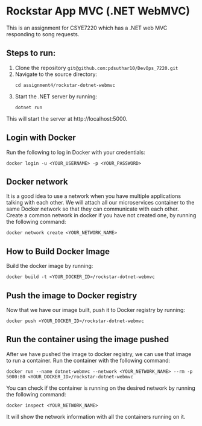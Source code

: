 # Rockstar App MVC (.NET WebMVC)
This is an assignment for CSYE7220 which has a .NET web MVC responding to song requests.

## Steps to run:
1. Clone the repository `git@github.com:pdsuthar10/DevOps_7220.git`
2. Navigate to the source directory:
    ```
    cd assignment4/rockstar-dotnet-webmvc
    ```
3. Start the .NET server by running:
   ```
   dotnet run
   ```
This will start the server at http://localhost:5000.

## Login with Docker

Run the following to log in Docker with your credentials:

```
docker login -u <YOUR_USERNAME> -p <YOUR_PASSWORD>
```

## Docker network

It is a good idea to use a network when you have multiple applications talking with each other. We will attach all our microservices container to the same Docker network so that they can communicate with each other. Create a common network in docker if you have not created one, by running the following command:

```
docker network create <YOUR_NETWORK_NAME>
```


## How to Build Docker Image

Build the docker image by running:

```
docker build -t <YOUR_DOCKER_ID>/rockstar-dotnet-webmvc
```

## Push the image to Docker registry

Now that we have our image built, push it to Docker registry by running: 

```
docker push <YOUR_DOCKER_ID>/rockstar-dotnet-webmvc
```

## Run the container using the image pushed

After we have pushed the image to docker registry, we can use that image to run a container. Run the container with the following command:

```
docker run --name dotnet-webmvc --network <YOUR_NETWORK_NAME> --rm -p 5000:80 <YOUR_DOCKER_ID>/rockstar-dotnet-webmvc
```

You can check if the container is running on the desired network by running the following command:

```
docker inspect <YOUR_NETWORK_NAME>
```

It will show the network information with all the containers running on it.
